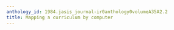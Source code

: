 ```yaml
---
anthology_id: 1984.jasis_journal-ir0anthology0volumeA35A2.2
title: Mapping a curriculum by computer
---
```

